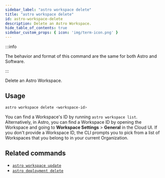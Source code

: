```yaml
---
sidebar_label: "astro workspace delete"
title: "astro workspace delete"
id: astro-workspace-delete
description: Delete an Astro Workspace.
hide_table_of_contents: true
sidebar_custom_props: { icon: 'img/term-icon.png' }
---
```


:::info

The behavior and format of this command are the same for both Astro and Software.

:::

Delete an Astro Workspace.

## Usage

```sh
astro workspace delete <workspace-id>
```

You can find a Workspace's ID by running `astro workspace list`. Alternatively, in Astro, you can find a Workspace ID by opening the Workspace and going to **Workspace Settings** > **General** in the Cloud UI. If you don't provide a Workspace ID, the CLI prompts you to pick from a list of Workspaces that you belong to in your current Organization.

## Related commands

- [`astro workspace update`](cli/astro-workspace-update.md)
- [`astro deployment delete`](cli/astro-deployment-delete.md)

